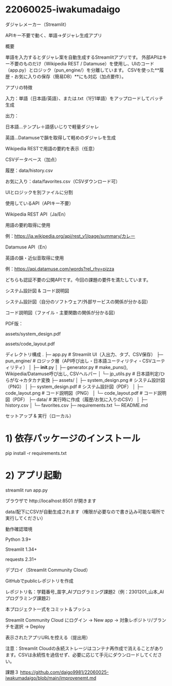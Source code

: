 # 22060025-iwakumadaigo

ダジャレメーカー（Streamlit）

APIキー不要で動く、単語→ダジャレ生成アプリ

概要

単語を入力するとダジャレ案を自動生成するStreamlitアプリです。
外部APIはキー不要のものだけ（Wikipedia REST / Datamuse）を使用し、UIのコード（app.py）とロジック（pun_engine/）を分離しています。
CSVを使った**履歴・お気に入りの保存（簡易DB）**にも対応（加点要件）。

アプリの特徴

入力：単語（日本語/英語）、または.txt（1行1単語）をアップロードしてバッチ生成

出力：

日本語…テンプレ＋語感いじりで軽量ダジャレ

英語…Datamuseで韻を取得して軽めのダジャレを生成

Wikipedia RESTで用語の要約を表示（任意）

CSVデータベース（加点）

履歴：data/history.csv

お気に入り：data/favorites.csv（CSVダウンロード可）

UIとロジックを別ファイルに分割

使用しているAPI（APIキー不要）

Wikipedia REST API（Ja/En）

用語の要約取得に使用

例：https://ja.wikipedia.org/api/rest_v1/page/summary/カレー

Datamuse API（En）

英語の韻・近似音取得に使用

例：https://api.datamuse.com/words?rel_rhy=pizza

どちらも認証不要の公開APIです。今回の課題の要件を満たしています。

システム設計図 & コード説明図

システム設計図（自分のソフトウェア/外部サービスの関係が分かる図）


コード説明図（ファイル・主要関数の関係が分かる図）


PDF版：

assets/system_design.pdf

assets/code_layout.pdf

ディレクトリ構成
.
├─ app.py                  # Streamlit UI（入出力、タブ、CSV保存）
├─ pun_engine/             # ロジック層（API呼び出し・日本語ユーティリティ・CSVユーティリティ）
│  ├─ __init__.py
│  ├─ generator.py         # make_puns(), Wikipedia/Datamuse呼び出し, CSVヘルパー
│  └─ jp_utils.py          # 日本語判定/ひらがな→カタカナ変換
├─ assets/
│  ├─ system_design.png    # システム設計図（PNG）
│  ├─ system_design.pdf    # システム設計図（PDF）
│  ├─ code_layout.png      # コード説明図（PNG）
│  └─ code_layout.pdf      # コード説明図（PDF）
├─ data/                   # 実行時に作成（履歴/お気に入りのCSV）
│  ├─ history.csv
│  └─ favorites.csv
├─ requirements.txt
└─ README.md

セットアップ & 実行（ローカル）
# 1) 依存パッケージのインストール
pip install -r requirements.txt

# 2) アプリ起動
streamlit run app.py


ブラウザで http://localhost:8501 が開きます

data/配下にCSVが自動生成されます（権限が必要なので書き込み可能な場所で実行してください）

動作確認環境

Python 3.9+

Streamlit 1.34+

requests 2.31+

デプロイ（Streamlit Community Cloud）

GitHubでpublicレポジトリを作成

レポジトリ名：学籍番号_苗字_AIプログラミング課題2（例：2301201_山本_AIプログラミング課題2）

本プロジェクト一式をコミット＆プッシュ

Streamlit Community Cloud
 にログイン
→ New app → 対象レポジトリ/ブランチを選択 → Deploy

表示されたアプリURLを控える（提出用）

注意：Streamlit Cloudの永続ストレージはコンテナ再作成で消えることがあります。CSVは永続性を過信せず、必要に応じて手元にダウンロードしてください。

課題３
https://github.com/daigo9981/22060025-iwakumadaigo/blob/main/improvenemt.md
